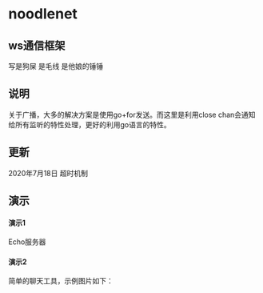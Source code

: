# noodlenet
## ws通信框架
写是狗屎 是毛线 是他娘的锤锤

## 说明
关于广播，大多的解决方案是使用go+for发送。而这里是利用close chan会通知给所有监听的特性处理，更好的利用go语言的特性。 

## 更新
2020年7月18日 超时机制

## 演示
#### 演示1
Echo服务器
#### 演示2
简单的聊天工具，示例图片如下：

